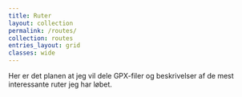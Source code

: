 ```yaml
---
title: Ruter
layout: collection
permalink: /routes/
collection: routes
entries_layout: grid
classes: wide
---
```


Her er det planen at jeg vil dele GPX-filer og beskrivelser af de mest interessante ruter jeg har løbet.

<!-- {% include gpx.html gpx="/assets/gpx/test.gpx" size="500px" %} -->